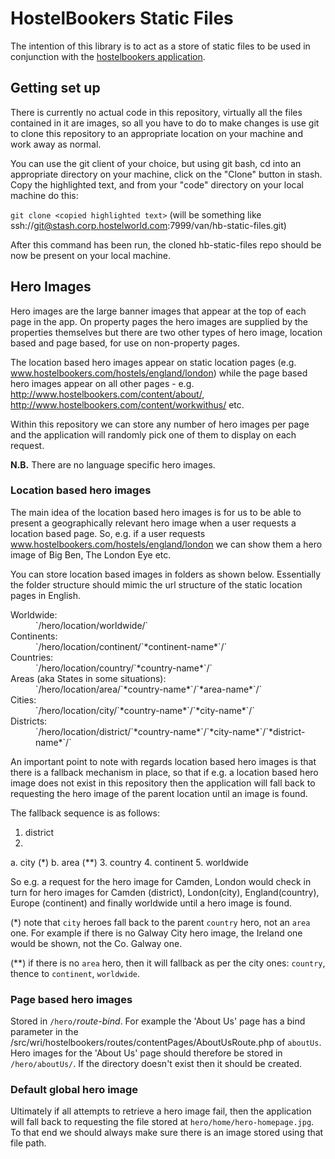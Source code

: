 # HostelBookers Static Files

The intention of this library is to act as a store of static files to be used in conjunction with the [hostelbookers application](https://stash.corp.hostelworld.com/projects/VAN/repos/hostelbookers/).

## Getting set up

There is currently no actual code in this repository, virtually all the files contained in it are images, so all you have to do to make changes is use git to clone this repository to an appropriate location on your machine and work away as normal.

You can use the git client of your choice, but using git bash, cd into an appropriate directory on your machine, click on the "Clone" button in stash. Copy the highlighted text, and from your "code" directory on your local machine do this:

`git clone <copied highlighted text>` (will be something like ssh://git@stash.corp.hostelworld.com:7999/van/hb-static-files.git)

After this command has been run, the cloned hb-static-files repo should be now be present on your local machine. 

## Hero Images

Hero images are the large banner images that appear at the top of each page in the app. On property pages the hero images are supplied by the properties themselves but there are two other types of hero image, location based and page based, for use on non-property pages.

The location based hero images appear on static location pages (e.g. www.hostelbookers.com/hostels/england/london) while the page based hero images appear on all other pages - e.g. http://www.hostelbookers.com/content/about/, http://www.hostelbookers.com/content/workwithus/ etc.

Within this repository we can store any number of hero images per page and the application will randomly pick one of them to display on each request.

**N.B.** There are no language specific hero images.

### Location based hero images

The main idea of the location based hero images is for us to be able to present a geographically relevant hero image when a user requests a location based page. So, e.g. if a user requests www.hostelbookers.com/hostels/england/london we can show them a hero image of Big Ben, The London Eye etc.

You can store location based images in folders as shown below. Essentially the folder structure should mimic the url structure of the static location pages in English.

<dl>
<dt>Worldwide:</dt>
<dd>`/hero/location/worldwide/`</dd>

<dt>Continents:</dt>
<dd>`/hero/location/continent/`*continent-name*`/`</dd>

<dt>Countries:</dt>
<dd>`/hero/location/country/`*country-name*`/`</dd>

<dt>Areas (aka States in some situations):</dt>
<dd>`/hero/location/area/`*country-name*`/`*area-name*`/`</dd>

<dt>Cities:</dt>
<dd>`/hero/location/city/`*country-name*`/`*city-name*`/`</dd>

<dt>Districts:</dt>
<dd>`/hero/location/district/`*country-name*`/`*city-name*`/`*district-name*`/`</dd>
</dl>

An important point to note with regards location based hero images is that there is a fallback mechanism in place, so that if e.g. a location based hero image does not exist in this repository then the application will fall back to requesting the hero image of the parent location until an image is found.

The fallback sequence is as follows:

1. district
2.
  a. city (\*)
  b. area (\*\*)
3. country
4. continent
5. worldwide

So e.g. a request for the hero image for Camden, London would check in turn for hero images for Camden (district), London(city), England(country), Europe (continent) and finally worldwide until a hero image is found.

(\*) note that `city` heroes fall back to the parent `country` hero, not an `area` one. For example if there is no Galway City hero image, the Ireland one would be shown, not the Co. Galway one.

(\*\*) if there is no `area` hero, then it will fallback as per the city ones: `country`, thence to `continent`, `worldwide`.

### Page based hero images

Stored in `/hero/`*route-bind*. For example the 'About Us' page has a bind parameter in the /src/wri/hostelbookers/routes/contentPages/AboutUsRoute.php of `aboutUs`. Hero images for the 'About Us' page should therefore be stored in `/hero/aboutUs/`. If the directory doesn't exist then it should be created.

### Default global hero image
Ultimately if all attempts to retrieve a hero image fail, then the application will fall back to requesting the file stored at `hero/home/hero-homepage.jpg`. To that end we should always make sure there is an image stored using that file path.

